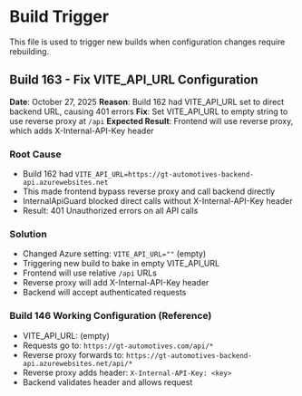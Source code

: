 # Build Trigger

This file is used to trigger new builds when configuration changes require rebuilding.

## Build 163 - Fix VITE_API_URL Configuration

**Date**: October 27, 2025
**Reason**: Build 162 had VITE_API_URL set to direct backend URL, causing 401 errors
**Fix**: Set VITE_API_URL to empty string to use reverse proxy at `/api`
**Expected Result**: Frontend will use reverse proxy, which adds X-Internal-API-Key header

### Root Cause
- Build 162 had `VITE_API_URL=https://gt-automotives-backend-api.azurewebsites.net`
- This made frontend bypass reverse proxy and call backend directly
- InternalApiGuard blocked direct calls without X-Internal-API-Key header
- Result: 401 Unauthorized errors on all API calls

### Solution
- Changed Azure setting: `VITE_API_URL=""` (empty)
- Triggering new build to bake in empty VITE_API_URL
- Frontend will use relative `/api` URLs
- Reverse proxy will add X-Internal-API-Key header
- Backend will accept authenticated requests

### Build 146 Working Configuration (Reference)
- VITE_API_URL: (empty)
- Requests go to: `https://gt-automotives.com/api/*`
- Reverse proxy forwards to: `https://gt-automotives-backend-api.azurewebsites.net/api/*`
- Reverse proxy adds header: `X-Internal-API-Key: <key>`
- Backend validates header and allows request
